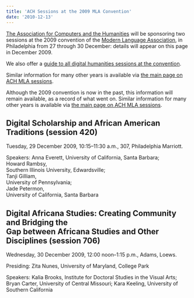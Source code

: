 ```yaml
---
title: 'ACH Sessions at the 2009 MLA Convention'
date: '2010-12-13'
---
```

[The Association for Computers and the Humanities](/index.html) will be sponsoring two sessions at the 2009 convention of the [Modern Language Association](http://www.mla.org/), in Philadelphia from 27 through 30 December: details will appear on this page in December 2009.

We also offer a [guide to all digital humanities sessions at the convention](guide.html).

Similar information for many other years is available via [the main page on ACH MLA sessions](../index.html).

Although the 2009 convention is now in the past, this information will remain available, as a record of what went on. Similar information for many other years is available via [the main page on ACH MLA sessions](../index.html).

Digital Scholarship and African American Traditions (session 420)
-----------------------------------------------------------------

Tuesday, 29 December 2009, 10:15–11:30 a.m., 307, Philadelphia Marriott.

Speakers: Anna Everett, University of California, Santa Barbara;  
Howard Rambsy,  
Southern Illinois University, Edwardsville;  
Tanji Gilliam,  
University of Pennsylvania;  
Jade Petermon,  
University of California, Santa Barbara

Digital Africana Studies: Creating Community and Bridging the  
Gap between Africana Studies and Other Disciplines (session 706)
---------------------------------------------------------------------------------------------------------------------------------

Wednesday, 30 December 2009, 12:00 noon–1:15 p.m., Adams, Loews.

Presiding: Zita Nunes, University of Maryland, College Park

Speakers: Kalia Brooks, Institute for Doctoral Studies in the Visual Arts; Bryan Carter, University of Central Missouri; Kara Keeling, University of Southern California